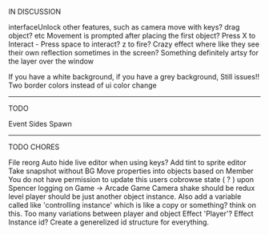 IN DISCUSSION

interfaceUnlock other features, such as camera move with keys? drag object? etc
Movement is prompted after placing the first object?
Press X to Interact - Press space to interact? z to fire?
Crazy effect where like they see their own reflection sometimes in the screen? Something definitely artsy for the layer over the window

If you have a white background, if you have a grey background, Still issues!! Two border colors instead of ui color change


---
TODO

Event Sides
Spawn

---
TODO CHORES

File reorg
Auto hide live editor when using keys?
Add tint to sprite editor
Take snapshot without BG
Move properties into objects based on Member
You do not have permission to update this users cobrowse state ( ? ) upon Spencer logging on 
Game -> Arcade Game
Camera shake should be redux level
player should be just another object instance. Also add a variable called like 'controlling instance' which is like a copy or something? think on this. Too many variations between player and object
Effect 'Player'? Effect Instance id? Create a generelized id structure for everything.
